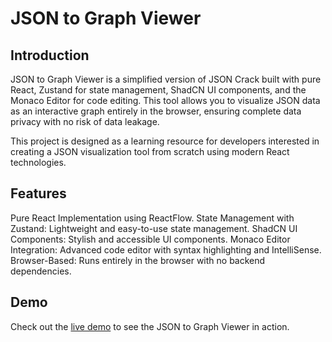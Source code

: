 # JSON to Graph Viewer

## Introduction
JSON to Graph Viewer is a simplified version of JSON Crack built with pure React, Zustand for state management, ShadCN UI components, and the Monaco Editor for code editing. This tool allows you to visualize JSON data as an interactive graph entirely in the browser, ensuring complete data privacy with no risk of data leakage.

This project is designed as a learning resource for developers interested in creating a JSON visualization tool from scratch using modern React technologies.

## Features
Pure React Implementation using ReactFlow.
State Management with Zustand: Lightweight and easy-to-use state management.
ShadCN UI Components: Stylish and accessible UI components.
Monaco Editor Integration: Advanced code editor with syntax highlighting and IntelliSense.
Browser-Based: Runs entirely in the browser with no backend dependencies.

## Demo
Check out the [live demo](https://goastro.website/dashboard/json-to-graph) to see the JSON to Graph Viewer in action.